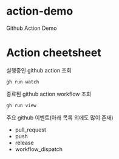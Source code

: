 # action-demo
Github Action Demo

# Action cheetsheet
실행중인 github action 조회
```
gh run watch
```

종료된 github action workflow 조회
```
gh run view
```

주요 github 이벤트(아래 목록 외에도 많이 존재)
- pull_request
- push
- release
- workflow_dispatch

